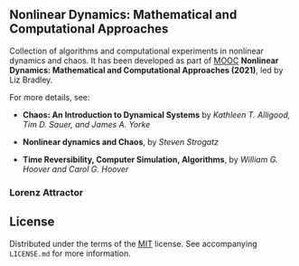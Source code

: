 ## Nonlinear Dynamics: Mathematical and Computational Approaches

Collection of algorithms and computational experiments in nonlinear dynamics and chaos. It has been developed as part of [MOOC](https://www.complexityexplorer.org/courses/136-nonlinear-dynamics-mathematical-and-computational-approaches) **Nonlinear Dynamics: Mathematical and Computational Approaches (2021)**, led by Liz Bradley.

For more details, see:

 - **Chaos: An Introduction to Dynamical Systems** by *Kathleen T. Alligood, Tim D. Sauer, and James A. Yorke*

- **Nonlinear dynamics and Chaos**, by *Steven Strogatz*

- **Time Reversibility, Computer Simulation, Algorithms**, by *William G. Hoover and Carol G. Hoover*


### Lorenz Attractor


## License

Distributed under the terms of the [MIT](https://choosealicense.com/licenses/mit/) license. See accompanying `LICENSE.md` for more information.
